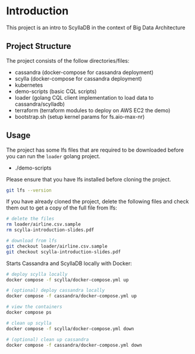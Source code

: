 # Introduction
This project is an intro to ScyllaDB in the context of Big Data Architecture

## Project Structure
The project consists of the follow directories/files:
- cassandra (docker-compose for cassandra deployment)
- scylla (docker-compose for cassandra deployment)
- kubernetes
- demo-scripts (basic CQL scripts)
- loader (golang CQL client implementation to load data to cassandra/scylladb)
- terraform (terraform modules to deploy on AWS EC2 the demo)
- bootstrap.sh (setup kernel params for fs.aio-max-nr)

## Usage

The project has some lfs files that are required to be downloaded before you can run the `loader` golang project.
- ./demo-scripts 

Please ensure that you have lfs installed before cloning the project.
```sh
git lfs --version
```

If you have already cloned the project, delete the following files and check them out to get a copy of the full file from lfs:
```sh
# delete the files
rm loader/airline.csv.sample
rm scylla-introduction-slides.pdf

# download from lfs
git checkout loader/airline.csv.sample
git checkout scylla-introduction-slides.pdf
```

Starts Cassandra and ScyllaDB locally with Docker:
```sh
# deploy scylla locally
docker compose -f scylla/docker-compose.yml up

# (optional) deploy cassandra locally
docker compose -f cassandra/docker-compose.yml up

# view the containers
docker compose ps

# clean up scylla
docker compose -f scylla/docker-compose.yml down

# (optional) clean up cassandra
docker compose -f cassandra/docker-compose.yml down
```

